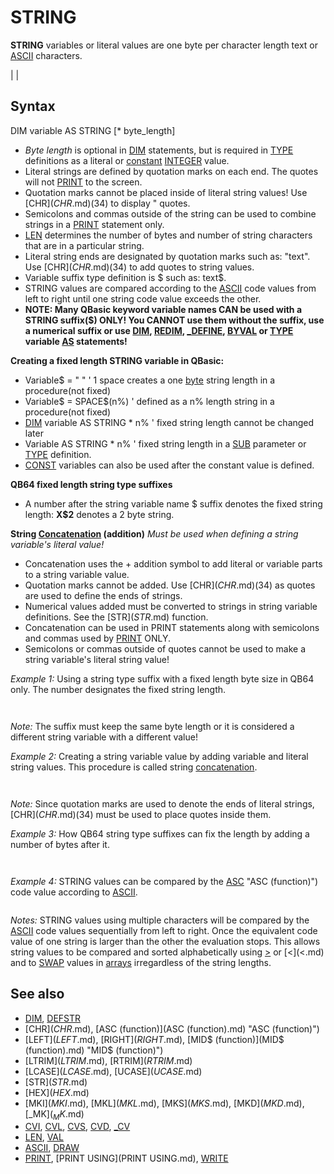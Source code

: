 # STRING

**STRING** variables or literal values are one byte per character length text or [ASCII](ASCII.md) characters.

  

|  |

## Syntax

DIM variable AS STRING [* byte_length]
  

* *Byte length* is optional in [DIM](DIM.md) statements, but is required in [TYPE](TYPE.md) definitions as a literal or [constant](constant.md) [INTEGER](INTEGER.md) value.
* Literal strings are defined by quotation marks on each end. The quotes will not [PRINT](PRINT.md) to the screen.
* Quotation marks cannot be placed inside of literal string values! Use [CHR$](CHR$.md)(34) to display " quotes.
* Semicolons and commas outside of the string can be used to combine strings in a [PRINT](PRINT.md) statement only.
* [LEN](LEN.md) determines the number of bytes and number of string characters that are in a particular string.
* Literal string ends are designated by quotation marks such as: "text". Use [CHR$](CHR$.md)(34) to add quotes to string values.
* Variable suffix type definition is $ such as: text$.
* STRING values are compared according to the [ASCII](ASCII.md) code values from left to right until one string code value exceeds the other.
* **NOTE: Many QBasic keyword variable names CAN be used with a STRING suffix($) ONLY! You CANNOT use them without the suffix, use a numerical suffix or use [DIM](DIM.md), [REDIM](REDIM.md), [_DEFINE](_DEFINE.md), [BYVAL](BYVAL.md) or [TYPE](TYPE.md) variable [AS](AS.md) statements!**

  

**Creating a fixed length STRING variable in QBasic:**
* Variable$ = " " ' 1 space creates a one [byte](byte.md) string length in a procedure(not fixed)
* Variable$ = SPACE$(n%) ' defined as a n% length string in a procedure(not fixed)
* [DIM](DIM.md) variable AS STRING * n% ' fixed string length cannot be changed later
* Variable AS STRING * n% ' fixed string length in a [SUB](SUB.md) parameter or [TYPE](TYPE.md) definition.
* [CONST](CONST.md) variables can also be used after the constant value is defined.

  

**QB64 fixed length string type suffixes**
* A number after the string variable name $ suffix denotes the fixed string length: **X$2** denotes a 2 byte string.

  

**String [Concatenation](Concatenation.md) (addition)**
*Must be used when defining a string variable's literal value!*
* Concatenation uses the + addition symbol to add literal or variable parts to a string variable value.
* Quotation marks cannot be added. Use [CHR$](CHR$.md)(34) as quotes are used to define the ends of strings.
* Numerical values added must be converted to strings in string variable definitions. See the [STR$](STR$.md) function.
* Concatenation can be used in PRINT statements along with semicolons and commas used by [PRINT](PRINT.md) ONLY.
* Semicolons or commas outside of quotes cannot be used to make a string variable's literal string value!

  

*Example 1:* Using a string type suffix with a fixed length byte size in QB64 only. The number designates the fixed string length.

``` var$5 = "1234567"  PRINT var$5  
```

``` 12345 
```

*Note:* The suffix must keep the same byte length or it is considered a different string variable with a different value!
  

*Example 2:* Creating a string variable value by adding variable and literal string values. This procedure is called string [concatenation](concatenation.md).

``` age% = 10 a$ = "I am " + [CHR$](CHR$.md)(34) + [LTRIM$](LTRIM$.md)([STR$](STR$.md)(age%)) + [CHR$](CHR$.md)(34) + " years old." b$ = "How old are you?" question$ = a$ + [SPACE$](SPACE$.md)(1) + b$ [PRINT](PRINT.md) question$  
```

``` I am "10" years old. How old are you?  
```

*Note:* Since quotation marks are used to denote the ends of literal strings, [CHR$](CHR$.md)(34) must be used to place quotes inside them.
  

*Example 3:* How QB64 string type suffixes can fix the length by adding a number of bytes after it.

``` strings$5 = "Hello world"  PRINT strings$5  
```

``` Hello 
```

  

*Example 4:* STRING values can be compared by the [ASC](ASC.md) "ASC (function)") code value according to [ASCII](ASCII.md).

``` [PRINT](PRINT.md) "Enter a letter, number or punctuation mark from the keyboard: "; valu$ = [INPUT$](INPUT$.md)(1) [PRINT](PRINT.md) value$ value1$ = "A" value2$ = "m" value3$ = "z"  [SELECT CASE](SELECT CASE.md) value$   [CASE](CASE.md) value1$: [PRINT](PRINT.md) "A only"   [CASE](CASE.md) value1$ [TO](TO.md) value2$: [PRINT](PRINT.md) "B to m" 'A is already evaluated   [CASE](CASE.md) value1$, value2$, value3$: [PRINT](PRINT.md) "z only" 'A and m are already evaluated   [CASE IS](CASE IS.md) > value2$: [PRINT](PRINT.md) "greater than m but not z" 'z is already evaluated   [CASE ELSE](CASE ELSE.md): [PRINT](PRINT.md) "other value" 'key entry below A including all numbers [END SELECT](END SELECT.md)  
```

*Notes:* STRING values using multiple characters will be compared by the [ASCII](ASCII.md) code values sequentially from left to right. Once the equivalent code value of one string is larger than the other the evaluation stops. This allows string values to be compared and sorted alphabetically using [>](>.md) or [<](<.md) and to [SWAP](SWAP.md) values in [arrays](arrays.md) irregardless of the string lengths.
  

## See also

* [DIM](DIM.md), [DEFSTR](DEFSTR.md)
* [CHR$](CHR$.md), [ASC (function)](ASC (function).md) "ASC (function)")
* [LEFT$](LEFT$.md), [RIGHT$](RIGHT$.md), [MID$ (function)](MID$ (function).md) "MID$ (function)")
* [LTRIM$](LTRIM$.md), [RTRIM$](RTRIM$.md)
* [LCASE$](LCASE$.md), [UCASE$](UCASE$.md)
* [STR$](STR$.md)
* [HEX$](HEX$.md)
* [MKI$](MKI$.md), [MKL$](MKL$.md), [MKS$](MKS$.md), [MKD$](MKD$.md), [_MK$](_MK$.md)
* [CVI](CVI.md), [CVL](CVL.md), [CVS](CVS.md), [CVD](CVD.md), [_CV](_CV.md)
* [LEN](LEN.md), [VAL](VAL.md)
* [ASCII](ASCII.md), [DRAW](DRAW.md)
* [PRINT](PRINT.md), [PRINT USING](PRINT USING.md), [WRITE](WRITE.md)

  
